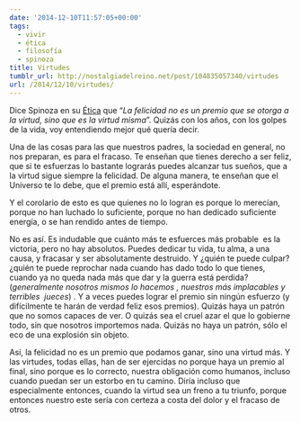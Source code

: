 ```yaml
---
date: '2014-12-10T11:57:05+00:00'
tags:
  - vivir
  - ética
  - filosofía
  - spinoza
title: Virtudes
tumblr_url: http://nostalgiadelreino.net/post/104835057340/virtudes
url: /2014/12/10/virtudes/
---
```


<p>Dice Spinoza en su <a href="http://es.wikipedia.org/wiki/%C3%89tica_(Spinoza)">Ética</a> que “<em>La felicidad no es un premio que se otorga a la virtud, sino que es la virtud misma</em>”. Quizás con los años, con los golpes de la vida, voy entendiendo mejor qué quería decir.</p>
<p>Una de las cosas para las que nuestros padres, la sociedad en general, no nos preparan, es para el fracaso. Te enseñan que tienes derecho a ser feliz, que si te esfuerzas lo bastante lograrás puedes alcanzar tus sueños, que a la virtud sigue siempre la felicidad. De alguna manera, te enseñan que el Universo te lo debe, que el premio está allí, esperándote.</p>
<p>Y el corolario de esto es que quienes no lo logran es porque lo merecían, porque no han luchado lo suficiente, porque no han dedicado suficiente energía, o se han rendido antes de tiempo.</p>

<p>No es así. Es indudable que cuánto más te esfuerces más probable  es la victoria, pero no hay absolutos. Puedes dedicar tu vida, tu alma, a una causa, y fracasar y ser absolutamente destruido. Y ¿quién te puede culpar? ¿quién te puede reprochar nada cuando has dado todo lo que tienes, cuando ya no queda nada más que dar y la guerra está perdida? (<em>generalmente nosotros mismos lo hacemos , nuestros más implacables y terribles  jueces</em>) . Y a veces puedes lograr el premio sin ningún esfuerzo (y difícilmente te harán de verdad feliz esos premios). Quizás haya un patrón que no somos capaces de ver. O quizás sea el cruel azar el que lo gobierne todo, sin que nosotros importemos nada. Quizás no haya un patrón, sólo el eco de una explosión sin objeto.</p>

<p>Así, la felicidad no es un premio que podamos ganar, sino una virtud más. Y las virtudes, todas ellas, han de ser ejercidas no porque haya un premio al final, sino porque es lo correcto, nuestra obligación como humanos, incluso cuando puedan ser un estorbo en tu camino. Diría incluso que especialmente entonces, cuando la virtud sea un freno a tu triunfo, porque entonces nuestro este sería con certeza a costa del dolor y el fracaso de otros.</p>